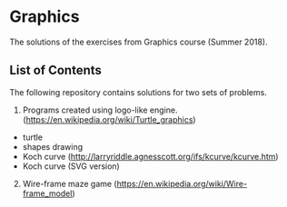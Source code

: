 # Graphics

The solutions of the exercises from Graphics course (Summer 2018).

## List of Contents 

The following repository contains solutions for two sets of problems.
1. Programs created using logo-like engine. (https://en.wikipedia.org/wiki/Turtle_graphics)
* turtle 
* shapes drawing 
* Koch curve (http://larryriddle.agnesscott.org/ifs/kcurve/kcurve.htm)
* Koch curve (SVG version)
2. Wire-frame maze game (https://en.wikipedia.org/wiki/Wire-frame_model)
